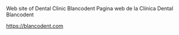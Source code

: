Web site of Dental Clinic Blancodent
Pagina web de la Clínica Dental Blancodent

https://blancodent.com

